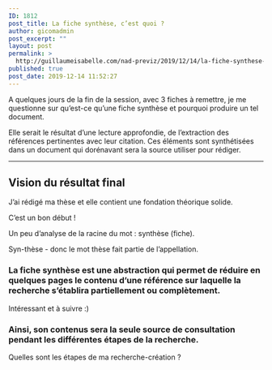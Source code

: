 ```yaml
---
ID: 1812
post_title: La fiche synthèse, c’est quoi ?
author: gicomadmin
post_excerpt: ""
layout: post
permalink: >
  http://guillaumeisabelle.com/nad-previz/2019/12/14/la-fiche-synthese-cest-quoi/
published: true
post_date: 2019-12-14 11:52:27
---
```

<!-- wp:paragraph -->

A quelques jours de la fin de la session, avec 3 fiches à remettre, je me questionne sur qu’est-ce qu’une fiche synthèse et pourquoi produire un tel document.

<!-- /wp:paragraph -->

<!-- wp:paragraph -->

Elle serait le résultat d’une lecture approfondie, de l’extraction des références pertinentes avec leur citation. Ces éléments sont synthétisées dans un document qui dorénavant sera la source utiliser pour rédiger.

<!-- /wp:paragraph -->

<!-- wp:separator -->

<hr class="wp-block-separator" />

<!-- /wp:separator -->

<!-- wp:heading -->

## Vision du **résultat** final

<!-- /wp:heading -->

<!-- wp:paragraph -->

J’ai rédigé ma thèse et elle contient une fondation théorique solide.

<!-- /wp:paragraph -->

<!-- wp:paragraph {"align":"right"} -->

<p class="has-text-align-right">
  C’est un bon début !
</p>

<!-- /wp:paragraph -->

<!-- wp:paragraph -->

Un peu d’analyse de la racine du mot : synthèse (fiche).

<!-- /wp:paragraph -->

<!-- wp:paragraph -->

Syn-thèse - donc le mot thèse fait partie de l’appellation.

<!-- /wp:paragraph -->

<!-- wp:heading {"level":3} -->

### La fiche synthèse est une abstraction qui permet de réduire en quelques pages le contenu d’une référence sur laquelle la recherche **s’étab**lira **partiellement** ou **complètement**.

<!-- /wp:heading -->

<!-- wp:paragraph -->

Intéressant et à suivre :)

<!-- /wp:paragraph -->

<!-- wp:heading {"level":3} -->

### Ainsi, son contenus sera la seule source de **consultation** pendant les **différent**es **étapes** de **la recherche**.

<!-- /wp:heading -->

<!-- wp:paragraph -->

Quelles sont les étapes de ma recherche-création ?

<!-- /wp:paragraph -->